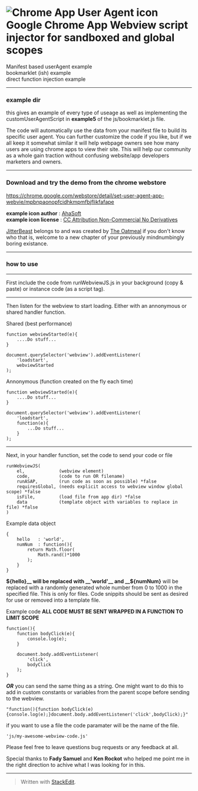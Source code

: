 # ![Chrome App User Agent icon](https://raw.github.com/riaEvangelist/chrome-app-user-agent-and-bookmarklet-webview/master/example/Browser-White-Frame-32.png) Google Chrome App Webview script injector for sandboxed and global scopes
Manifest based userAgent example  
bookmarklet (ish) example  
direct function injection example  
***
### example dir
this gives an example of every type of useage as well as implementing the customUserAgentScript in __example5__
of the js/bookmarklet.js file.

The code will automatically use the data from your manifest file to build its specific user agent. You can further customize the code if you like, but if we all keep it somewhat similar it will help webpage owners see how many users are using chrome apps to view their site. This will help our community as a whole gain traction without confusing website/app developers marketers and owners.
***
### Download and try the demo from the chrome webstore  
https://chrome.google.com/webstore/detail/set-user-agent-app-webvie/mpbnpaonopfcidhkmpmfbjflikfafape

__example icon author__  : [AhaSoft](http://www.aha-soft.com/)  
__example icon license__ : [CC Attribution Non-Commercial No Derivatives](http://creativecommons.org/licenses/by-nc-nd/3.0/)

[JitterBeast](http://theoatmeal.com/blog/jitterbeast) belongs to and was created by [The Oatmeal](http://theoatmeal.com/) if you don't know who that is, welcome
to a new chapter of your previously mindnumbingly boring existance.


***
### how to use
***
First include the code from runWebviewJS.js in your background (copy & paste) or instance code (as a script tag).  
***
Then listen for the webview to start loading. Either with an annonymous or shared handler function.

Shared (best performance)

    function webviewStarted(e){
        ....Do stuff...
    }
    
    document.querySelector('webview').addEventListener(
        'loadstart',
        webviewStarted
    );
    
Annonymous (function created on the fly each time)

    function webviewStarted(e){
        ....Do stuff...
    }
    
    document.querySelector('webview').addEventListener(
        'loadstart',
        function(e){
            ...Do stuff...
        }
    );
    
***
Next, in your handler function, set the code to send your code or file

    runWebviewJS(
        el,             (webview element)
        code,           (code to run OR filename)
        runASAP,        (run code as soon as possible) *false
        requiresGlobal, (needs explicit access to webview window global scope) *false
        isFile,         (load file from app dir) *false
        data            (template object with variables to replace in file) *false
    )

Example data object

    {
        hello   : 'world',
        numNum  : function(){
            return Math.floor(
                Math.rand()*1000
            );
        }
    }
    
__${hello}__ will be replaced with __'world'__ and  
__${numNum}__ will be replaced with a randomly generated whole number from 0 to 1000 in the specified file. This is only for files. Code snippits should be sent as desired for use or removed into a template file.

Example code __ALL CODE MUST BE SENT WRAPPED IN A FUNCTION TO LIMIT SCOPE__

    function(){
        function bodyClick(e){
            console.log(e);
        }
        
        document.body.addEventListener(
            'click',
            bodyClick
        );
    }
    
___OR___ you can send the same thing as a string. One might want to do this to add in custom constants or variables from the parent scope before sending to the webview.

    "function(){function bodyClick(e){console.log(e);}document.body.addEventListener('click',bodyClick);}"

if you want to use a file the code paramater will be the name of the file.

    'js/my-awesome-webview-code.js'

Please feel free to leave questions bug requests or any feedback at all.

Special thanks to __Fady Samuel__ and __Ken Rockot__ who helped me point me in the right direction
to achive what I was looking for in this.

---
> Written with [StackEdit](http://benweet.github.io/stackedit/).